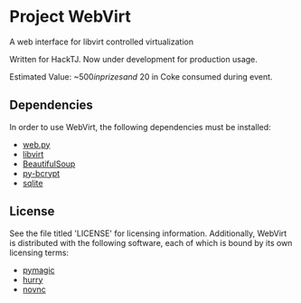 Project WebVirt
===============
A web interface for libvirt controlled virtualization

Written for HackTJ. Now under development for production usage.

Estimated Value: ~$500 in prizes and ~$20 in Coke consumed during event.


Dependencies
------------
In order to use WebVirt, the following dependencies must be installed:

* [web.py](http://www.webpy.org)
* [libvirt](http://www.libvirt.org)
* [BeautifulSoup](http://www.crummy.com/software/BeautifulSoup)
* [py-bcrypt](http://code.google.com/p/py-bcrypt)
* [sqlite](http://www.sqlite.org)


License
-------
See the file titled 'LICENSE' for licensing information. Additionally,
WebVirt is distributed with the following software, each of which
is bound by its own licensing terms:
    
* [pymagic](http://pypi.python.org/pypi/pymagic)
* [hurry](http://pypi.python.org/pypi/hurry.filesize)
* [novnc](http://github.com/kanaka/noVNC)
